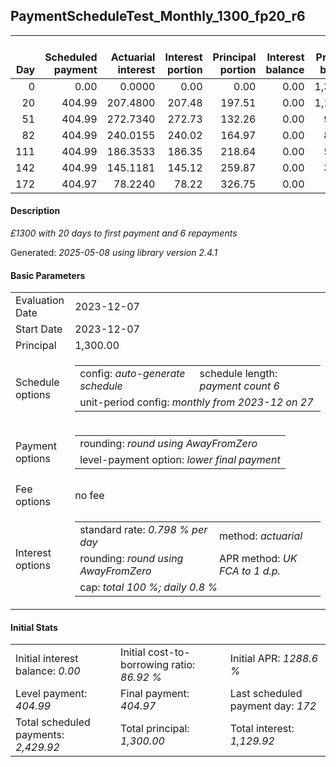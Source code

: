 <h2>PaymentScheduleTest_Monthly_1300_fp20_r6</h2>
<table>
    <thead style="vertical-align: bottom;">
        <th style="text-align: right;">Day</th>
        <th style="text-align: right;">Scheduled payment</th>
        <th style="text-align: right;">Actuarial interest</th>
        <th style="text-align: right;">Interest portion</th>
        <th style="text-align: right;">Principal portion</th>
        <th style="text-align: right;">Interest balance</th>
        <th style="text-align: right;">Principal balance</th>
        <th style="text-align: right;">Total actuarial interest</th>
        <th style="text-align: right;">Total interest</th>
        <th style="text-align: right;">Total principal</th>
    </thead>
    <tr style="text-align: right;">
        <td class="ci00">0</td>
        <td class="ci01" style="white-space: nowrap;">0.00</td>
        <td class="ci02">0.0000</td>
        <td class="ci03">0.00</td>
        <td class="ci04">0.00</td>
        <td class="ci05">0.00</td>
        <td class="ci06">1,300.00</td>
        <td class="ci07">0.0000</td>
        <td class="ci08">0.00</td>
        <td class="ci09">0.00</td>
    </tr>
    <tr style="text-align: right;">
        <td class="ci00">20</td>
        <td class="ci01" style="white-space: nowrap;">404.99</td>
        <td class="ci02">207.4800</td>
        <td class="ci03">207.48</td>
        <td class="ci04">197.51</td>
        <td class="ci05">0.00</td>
        <td class="ci06">1,102.49</td>
        <td class="ci07">207.4800</td>
        <td class="ci08">207.48</td>
        <td class="ci09">197.51</td>
    </tr>
    <tr style="text-align: right;">
        <td class="ci00">51</td>
        <td class="ci01" style="white-space: nowrap;">404.99</td>
        <td class="ci02">272.7340</td>
        <td class="ci03">272.73</td>
        <td class="ci04">132.26</td>
        <td class="ci05">0.00</td>
        <td class="ci06">970.23</td>
        <td class="ci07">480.2140</td>
        <td class="ci08">480.21</td>
        <td class="ci09">329.77</td>
    </tr>
    <tr style="text-align: right;">
        <td class="ci00">82</td>
        <td class="ci01" style="white-space: nowrap;">404.99</td>
        <td class="ci02">240.0155</td>
        <td class="ci03">240.02</td>
        <td class="ci04">164.97</td>
        <td class="ci05">0.00</td>
        <td class="ci06">805.26</td>
        <td class="ci07">720.2295</td>
        <td class="ci08">720.23</td>
        <td class="ci09">494.74</td>
    </tr>
    <tr style="text-align: right;">
        <td class="ci00">111</td>
        <td class="ci01" style="white-space: nowrap;">404.99</td>
        <td class="ci02">186.3533</td>
        <td class="ci03">186.35</td>
        <td class="ci04">218.64</td>
        <td class="ci05">0.00</td>
        <td class="ci06">586.62</td>
        <td class="ci07">906.5827</td>
        <td class="ci08">906.58</td>
        <td class="ci09">713.38</td>
    </tr>
    <tr style="text-align: right;">
        <td class="ci00">142</td>
        <td class="ci01" style="white-space: nowrap;">404.99</td>
        <td class="ci02">145.1181</td>
        <td class="ci03">145.12</td>
        <td class="ci04">259.87</td>
        <td class="ci05">0.00</td>
        <td class="ci06">326.75</td>
        <td class="ci07">1,051.7008</td>
        <td class="ci08">1,051.70</td>
        <td class="ci09">973.25</td>
    </tr>
    <tr style="text-align: right;">
        <td class="ci00">172</td>
        <td class="ci01" style="white-space: nowrap;">404.97</td>
        <td class="ci02">78.2240</td>
        <td class="ci03">78.22</td>
        <td class="ci04">326.75</td>
        <td class="ci05">0.00</td>
        <td class="ci06">0.00</td>
        <td class="ci07">1,129.9247</td>
        <td class="ci08">1,129.92</td>
        <td class="ci09">1,300.00</td>
    </tr>
</table>
<h4>Description</h4>
<p><i>£1300 with 20 days to first payment and 6 repayments</i></p>
<p>Generated: <i>2025-05-08 using library version 2.4.1</i></p>
<h4>Basic Parameters</h4>
<table>
    <tr>
        <td>Evaluation Date</td>
        <td>2023-12-07</td>
    </tr>
    <tr>
        <td>Start Date</td>
        <td>2023-12-07</td>
    </tr>
    <tr>
        <td>Principal</td>
        <td>1,300.00</td>
    </tr>
    <tr>
        <td>Schedule options</td>
        <td>
            <table>
                <tr>
                    <td>config: <i>auto-generate schedule</i></td>
                    <td>schedule length: <i><i>payment count</i> 6</i></td>
                </tr>
                <tr>
                    <td colspan="2" style="white-space: nowrap;">unit-period config: <i>monthly from 2023-12 on 27</i></td>
                </tr>
            </table>
        </td>
    </tr>
    <tr>
        <td>Payment options</td>
        <td>
            <table>
                <tr>
                    <td>rounding: <i>round using AwayFromZero</i></td>
                </tr>
                <tr>
                    <td>level-payment option: <i>lower&nbsp;final&nbsp;payment</i></td>
                </tr>
            </table>
        </td>
    </tr>
    <tr>
        <td>Fee options</td>
        <td>no fee
        </td>
    </tr>
    <tr>
        <td>Interest options</td>
        <td>
            <table>
                <tr>
                    <td>standard rate: <i>0.798 % per day</i></td>
                    <td>method: <i>actuarial</i></td>
                </tr>
                <tr>
                    <td>rounding: <i>round using AwayFromZero</i></td>
                    <td>APR method: <i>UK FCA to 1 d.p.</i></td>
                </tr>
                <tr>
                    <td colspan="2">cap: <i>total 100 %; daily 0.8 %</td>
                </tr>
            </table>
        </td>
    </tr>
</table>
<h4>Initial Stats</h4>
<table>
    <tr>
        <td>Initial interest balance: <i>0.00</i></td>
        <td>Initial cost-to-borrowing ratio: <i>86.92 %</i></td>
        <td>Initial APR: <i>1288.6 %</i></td>
    </tr>
    <tr>
        <td>Level payment: <i>404.99</i></td>
        <td>Final payment: <i>404.97</i></td>
        <td>Last scheduled payment day: <i>172</i></td>
    </tr>
    <tr>
        <td>Total scheduled payments: <i>2,429.92</i></td>
        <td>Total principal: <i>1,300.00</i></td>
        <td>Total interest: <i>1,129.92</i></td>
    </tr>
</table>